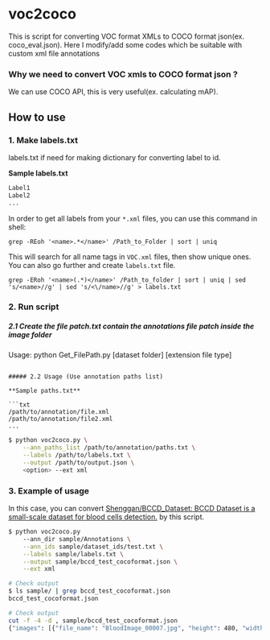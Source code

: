 # voc2coco

This is script for converting VOC format XMLs to COCO format json(ex. coco_eval.json).
Here I modify/add some codes which be suitable with custom xml file annotations

### Why we need to convert VOC xmls to COCO format json ?

We can use COCO API, this is very useful(ex. calculating mAP).

## How to use

### 1. Make labels.txt

labels.txt if need for making dictionary for converting label to id.

**Sample labels.txt**

```txt
Label1
Label2
...
```

In order to get all labels from your `*.xml` files, you can use this command in shell:

```
grep -REoh '<name>.*</name>' /Path_to_Folder | sort | uniq
```

This will search for all name tags in `VOC.xml` files, then show unique ones. You can also go further and create `labels.txt` file. 

```
grep -ERoh '<name>(.*)</name>' /Path_to_folder | sort | uniq | sed 's/<name>//g' | sed 's/<\/name>//g' > labels.txt
```


### 2. Run script

##### 2.1 Create the file patch.txt contain the annotations file patch inside the image folder
Usage: python Get_FilePath.py [dataset folder] [extension file type]
```

##### 2.2 Usage (Use annotation paths list)

**Sample paths.txt**

```txt
/path/to/annotation/file.xml
/path/to/annotation/file2.xml
...
```

```bash
$ python voc2coco.py \
    --ann_paths_list /path/to/annotation/paths.txt \
    --labels /path/to/labels.txt \
    --output /path/to/output.json \
    <option> --ext xml
```

### 3. Example of usage

In this case, you can convert [Shenggan/BCCD_Dataset: BCCD Dataset is a small-scale dataset for blood cells detection.](https://github.com/Shenggan/BCCD_Dataset) by this script.

```bash
$ python voc2coco.py
    --ann_dir sample/Annotations \
    --ann_ids sample/dataset_ids/test.txt \
    --labels sample/labels.txt \
    --output sample/bccd_test_cocoformat.json \
    --ext xml

# Check output
$ ls sample/ | grep bccd_test_cocoformat.json
bccd_test_cocoformat.json

# Check output
cut -f -4 -d , sample/bccd_test_cocoformat.json
{"images": [{"file_name": "BloodImage_00007.jpg", "height": 480, "width": 640, "id": "BloodImage_00007"}
```
